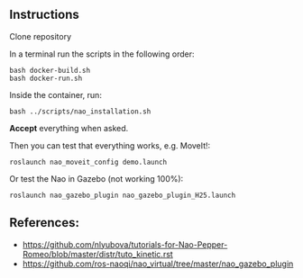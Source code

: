 ## Instructions
Clone repository

In a terminal run the scripts in the following order:
	
	bash docker-build.sh 
	bash docker-run.sh

Inside the container, run:

	bash ../scripts/nao_installation.sh

 **Accept** everything when asked.

Then you can test that everything works, e.g. MoveIt!:

	roslaunch nao_moveit_config demo.launch 

Or test the Nao in Gazebo (not working 100%):

	roslaunch nao_gazebo_plugin nao_gazebo_plugin_H25.launch

## References:
- https://github.com/nlyubova/tutorials-for-Nao-Pepper-Romeo/blob/master/distr/tuto_kinetic.rst
- https://github.com/ros-naoqi/nao_virtual/tree/master/nao_gazebo_plugin
